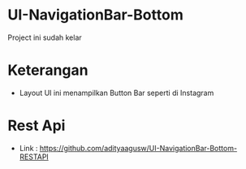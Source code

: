 # UI-NavigationBar-Bottom

Project ini sudah kelar

# Keterangan
- Layout UI ini menampilkan Button Bar seperti di Instagram

# Rest Api
- Link : https://github.com/adityaagusw/UI-NavigationBar-Bottom-RESTAPI
